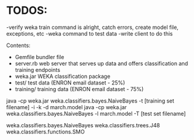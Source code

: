 # TODOS:
-verify weka train command is alright, catch errors, create model file, exceptions, etc
-weka command to test data
-write client to do this

Contents:
* Gemfile bundler file
* server.rb web server that serves up data and offers classification and training endpoints
* weka.jar WEKA classification package
* test/ test data (ENRON email dataset - 25%)
* training/ training data (ENRON email dataset - 75%)

java -cp weka.jar weka.classifiers.bayes.NaiveBayes -t [training set filename] -i -k -d march.model
java -cp weka.jar weka.classifiers.bayes.NaiveBayes -l march.model -T [test set filename]

weka.classifiers.bayes.NaiveBayes
weka.classifiers.trees.J48 
weka.classifiers.functions.SMO
